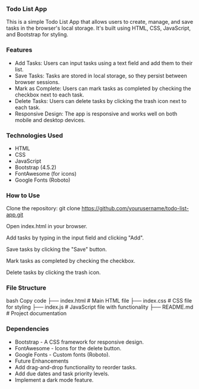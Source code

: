 ### Todo List App
This is a simple Todo List App that allows users to create, manage, and save tasks in the browser's local storage. It's built using HTML, CSS, JavaScript, and Bootstrap for styling.

### Features
- Add Tasks: Users can input tasks using a text field and add them to their list.
- Save Tasks: Tasks are stored in local storage, so they persist between browser sessions.
- Mark as Complete: Users can mark tasks as completed by checking the checkbox next to each task.
- Delete Tasks: Users can delete tasks by clicking the trash icon next to each task.
- Responsive Design: The app is responsive and works well on both mobile and desktop devices.
### Technologies Used
- HTML
- CSS
- JavaScript
- Bootstrap (4.5.2)
- FontAwesome (for icons)
- Google Fonts (Roboto)

### How to Use

Clone the repository:
git clone https://github.com/yourusername/todo-list-app.git

Open index.html in your browser.

Add tasks by typing in the input field and clicking "Add".

Save tasks by clicking the "Save" button.

Mark tasks as completed by checking the checkbox.

Delete tasks by clicking the trash icon.

### File Structure

bash
Copy code
├── index.html         # Main HTML file
├── index.css          # CSS file for styling
├── index.js           # JavaScript file with functionality
├── README.md          # Project documentation

### Dependencies

- Bootstrap - A CSS framework for responsive design.
- FontAwesome - Icons for the delete button.
- Google Fonts - Custom fonts (Roboto).
- Future Enhancements
- Add drag-and-drop functionality to reorder tasks.
- Add due dates and task priority levels.
- Implement a dark mode feature.

